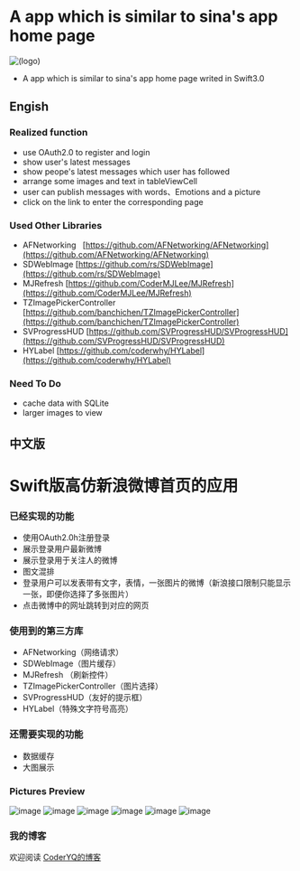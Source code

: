 # A app which is similar to sina's app home page
![(logo)](https://github.com/CoderYQ/NewWeibo/blob/master/ScreenImages/logo.png)
* A app which is similar to sina's app home page writed in Swift3.0

## Engish

### Realized function
* use OAuth2.0 to register and login
* show user's latest messages
* show peope's latest messages which user has followed
* arrange some images and text in tableViewCell
* user can publish messages with words、Emotions and a picture
* click on the link to enter the corresponding page

###  Used Other Libraries
* AFNetworking   [https://github.com/AFNetworking/AFNetworking](https://github.com/AFNetworking/AFNetworking)
* SDWebImage  [https://github.com/rs/SDWebImage](https://github.com/rs/SDWebImage)
* MJRefresh  [https://github.com/CoderMJLee/MJRefresh](https://github.com/CoderMJLee/MJRefresh)
* TZImagePickerController  [https://github.com/banchichen/TZImagePickerController](https://github.com/banchichen/TZImagePickerController)
* SVProgressHUD  [https://github.com/SVProgressHUD/SVProgressHUD](https://github.com/SVProgressHUD/SVProgressHUD)
* HYLabel  [https://github.com/coderwhy/HYLabel](https://github.com/coderwhy/HYLabel)

### Need To Do
* cache data with SQLite
* larger images to view

## 中文版

# Swift版高仿新浪微博首页的应用

### 已经实现的功能
* 使用OAuth2.0h注册登录
* 展示登录用户最新微博
* 展示登录用于关注人的微博
* 图文混排
* 登录用户可以发表带有文字，表情，一张图片的微博（新浪接口限制只能显示一张，即便你选择了多张图片）
* 点击微博中的网址跳转到对应的网页

### 使用到的第三方库
* AFNetworking（网络请求）
* SDWebImage（图片缓存）
* MJRefresh （刷新控件）
* TZImagePickerController（图片选择）
* SVProgressHUD（友好的提示框）
* HYLabel（特殊文字符号高亮）

### 还需要实现的功能
* 数据缓存
* 大图展示

### Pictures Preview
![image](https://github.com/CoderYQ/NewWeibo/blob/master/ScreenImages/01.png)
![image](https://github.com/CoderYQ/NewWeibo/blob/master/ScreenImages/02.png)
![image](https://github.com/CoderYQ/NewWeibo/blob/master/ScreenImages/03.png)
![image](https://github.com/CoderYQ/NewWeibo/blob/master/ScreenImages/04.png)
![image](https://github.com/CoderYQ/NewWeibo/blob/master/ScreenImages/05.png)
![image](https://github.com/CoderYQ/NewWeibo/blob/master/ScreenImages/06.png)

### 我的博客
欢迎阅读 [CoderYQ的博客](http://www.jianshu.com/users/aa9cdd3e7cd3/latest_articles)
